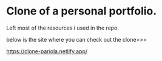 # Clone of a personal portfolio.

Left most of the resources i used in the repo.

below is the site where you can check out the clone>>>

https://clone-pariola.netlify.app/
